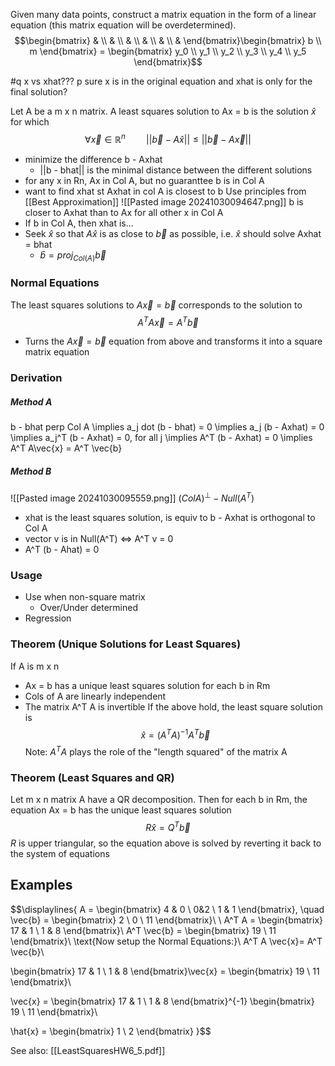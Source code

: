Given many data points, construct a matrix equation in the form of a linear equation (this matrix equation will be overdetermined).
$$\begin{bmatrix}
 &  \\
 &  \\
 &  \\
 &  \\
 &  \\
 & 
\end{bmatrix}\begin{bmatrix}
b \\
m
\end{bmatrix} = \begin{bmatrix}
y_0 \\
y_1 \\
y_2 \\
y_3 \\
y_4 \\
y_5
\end{bmatrix}$$

#q x vs xhat???
p sure x is in the original equation and xhat is only for the final solution?

Let A be a m x n matrix. A least squares solution to Ax = b is the solution $\hat{x}$ for which 
$$\forall \vec{x} \in \mathbb{R}^n \quad\quad ||\vec{b} - A\hat{x}|| \leq ||\vec{b} - A \vec{x}||$$
- minimize the difference b - Axhat
	- ||b - bhat|| is the minimal distance between the different solutions
- for any x in Rn, Ax in Col A, but no guaranttee b is in Col A
- want to find xhat st Axhat in col A is closest to b
Use principles from [[Best Approximation]]
![[Pasted image 20241030094647.png]]
b is closer to Axhat than to Ax for all other x in Col A
- If b in Col A, then xhat is...
- Seek $\hat{x}$ so that $A\hat{x}$ is as close to $\vec{b}$ as possible, i.e. $\hat{x}$ should solve Axhat = bhat
	- $\hat{b} = proj_{Col(A)} \vec{b}$


### Normal Equations
The least squares solutions to $A\vec{x} = \vec{b}$ corresponds to the solution to 
$$A^T A\vec{x} = A^T \vec{b}$$
- Turns the $A\vec{x} = \vec{b}$ equation from above and transforms it into a square matrix equation

### Derivation
##### Method A
b - bhat perp Col A \implies a_j dot (b - bhat) = 0 \implies a_j (b - Axhat) = 0 \implies a_j^T (b - Axhat) = 0, for all j \implies A^T (b - Axhat) = 0 \implies A^T A\vec{x} = A^T \vec{b}
##### Method B
![[Pasted image 20241030095559.png]]
$(Col A)^{\perp} - Null(A^T)$
- xhat is the least squares solution, is equiv to b - Axhat is orthogonal to Col A
- vector v is in Null(A^T) $\iff$ A^T v = 0
- A^T (b - Ahat) = 0
### Usage
- Use when non-square matrix
	- Over/Under determined
- Regression

### Theorem (Unique Solutions for Least Squares)
If A is m x n
- Ax = b has a unique least squares solution for each b in Rm
- Cols of A are linearly independent
- The matrix A^T A is invertible
If the above hold, the least square solution is
$$\hat{x} = (A^T A)^{-1} A^T \vec{b}$$
Note: $A^T A$ plays the role of the "length squared" of the matrix A

### Theorem (Least Squares and QR)
Let m x n matrix A have a QR decomposition. Then for each b in Rm, the equation Ax = b has the unique least squares solution
$$R\hat{x} = Q^T \vec{b}$$
$R$ is upper triangular, so the equation above is solved by reverting it back to the system of equations

## Examples
$$\displaylines{
A = \begin{bmatrix}
4 & 0 \\
 0&2  \\
1 & 1
\end{bmatrix}, \quad \vec{b} = \begin{bmatrix}
2 \\
0 \\
11
\end{bmatrix}\\
\\
A^T A = \begin{bmatrix}
17 & 1 \\
1 & 8
\end{bmatrix}\\
A^T \vec{b} = \begin{bmatrix}
19 \\
11
\end{bmatrix}\\
\text{Now setup the Normal Equations:}\\
A^T A \vec{x}= A^T \vec{b}\\

\begin{bmatrix}
17 & 1 \\
1 & 8
\end{bmatrix}\vec{x} = \begin{bmatrix}
19 \\
11
\end{bmatrix}\\

\vec{x} = \begin{bmatrix}
17 & 1 \\
1 & 8
\end{bmatrix}^{-1}
\begin{bmatrix}
19 \\
11
\end{bmatrix}\\

\hat{x} = 
\begin{bmatrix}
1 \\
2
\end{bmatrix}
}$$

See also: [[LeastSquaresHW6_5.pdf]]

